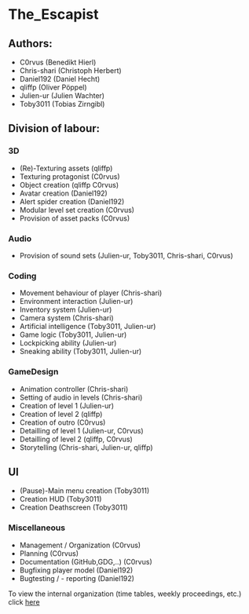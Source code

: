 # The_Escapist

## Authors:
* C0rvus                        (Benedikt Hierl)
* Chris-shari                   (Christoph Herbert)
* Daniel192                     (Daniel Hecht)
* qliffp                        (Oliver Pöppel)
* Julien-ur                     (Julien Wachter)
* Toby3011                      (Tobias Zirngibl)

## Division of labour:

### 3D
* (Re)-Texturing assets         (qliffp)
* Texturing protagonist         (C0rvus)
* Object creation               (qliffp C0rvus)
* Avatar creation               (Daniel192)
* Alert spider creation         (Daniel192)
* Modular level set  creation   (C0rvus)
* Provision of asset packs      (C0rvus)

### Audio
* Provision of sound sets       (Julien-ur, Toby3011, Chris-shari, C0rvus)

### Coding
* Movement behaviour of player  (Chris-shari)
* Environment interaction       (Julien-ur)
* Inventory system              (Julien-ur)
* Camera system                 (Chris-shari)
* Artificial intelligence       (Toby3011, Julien-ur)
* Game logic                    (Toby3011, Julien-ur)
* Lockpicking ability           (Julien-ur)
* Sneaking ability              (Toby3011, Julien-ur)

### GameDesign
* Animation controller          (Chris-shari)
* Setting of audio in levels    (Chris-shari)
* Creation of level 1           (Julien-ur)
* Creation of level 2           (qliffp)
* Creation of outro             (C0rvus)
* Detailling of level 1         (Julien-ur, C0rvus)
* Detailling of level 2         (qliffp, C0rvus)
* Storytelling                  (Chris-shari, Julien-ur, qliffp)

## UI
* (Pause)-Main menu creation    (Toby3011)
* Creation HUD                  (Toby3011)
* Creation Deathscreen          (Toby3011)

### Miscellaneous
* Management / Organization     (C0rvus)
* Planning                      (C0rvus)
* Documentation (GitHub,GDG,..) (C0rvus)
* Bugfixing player model        (Daniel192)
* Bugtesting / - reporting      (Daniel192)

To view the internal organization (time tables, weekly proceedings, etc.) click [here](https://www.dropbox.com/sh/iqtrrbptr452nan/AADSba24qTiD2SeTD-gF5v0ba?dl=0)